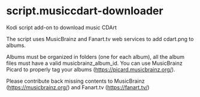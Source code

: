 # script.musiccdart-downloader
Kodi script add-on to download music CDArt

The script uses MusicBrainz and Fanart.tv web services to add cdart.png to albums.

Albums must be organized in folders (one for each album), all the album files must have a valid musicbrainz_album_id.
You can use MusicBrainz Picard to properly tag your albums (https://picard.musicbrainz.org/).

Please contribute back missing contents to MusicBrainz (https://musicbrainz.org/) and Fanart.tv (https://fanart.tv/)
